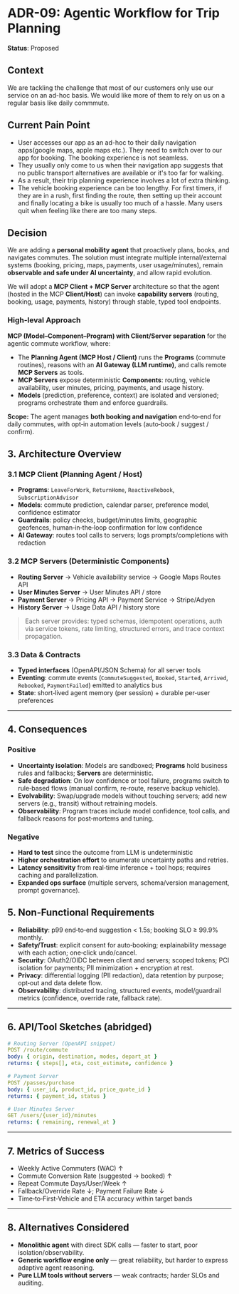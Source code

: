 # ADR-09: Agentic Workflow for Trip Planning
**Status**: Proposed

## Context
We are tackling the challenge that most of our customers only use our service on an ad-hoc basis. We would like more of them to rely on us on a regular basis like daily commmute. 

## Current Pain Point
- User accesses our app as an ad-hoc to their daily navigation apps(google maps, apple maps etc.). They need to switch over to our app for booking. The booking experience is not seamless.
- They usually only come to us when their navigation app suggests that no public transport alternatives are available or it's too far for walking.
- As a result, their trip planning experience involves a lot of extra thinking.
- The vehicle booking experience can be too lengthy. For first timers, if they are in a rush, first finding the route, then setting up their account and finally locating a bike is usually too much of a hassle. Many users quit when feeling like there are too many steps.

## Decision
We are adding a **personal mobility agent** that proactively plans, books, and navigates commutes. The solution must integrate multiple internal/external systems (booking, pricing, maps, payments, user usage/minutes), remain **observable and safe under AI uncertainty**, and allow rapid evolution.

We will adopt a **MCP Client + MCP Server** architecture so that the agent (hosted in the MCP **Client/Host**) can invoke **capability servers** (routing, booking, usage, payments, history) through stable, typed tool endpoints.

### High-leval Approach
**MCP (Model–Component–Program) with Client/Server separation** for the agentic commute workflow, where:

- The **Planning Agent (MCP Host / Client)** runs the **Programs** (commute routines), reasons with an **AI Gateway (LLM runtime)**, and calls remote **MCP Servers** as tools.  
- **MCP Servers** expose deterministic **Components**: routing, vehicle availability, user minutes, pricing, payments, and usage history.  
- **Models** (prediction, preference, context) are isolated and versioned; programs orchestrate them and enforce guardrails.

**Scope:** The agent manages **both booking and navigation** end‑to‑end for daily commutes, with opt‑in automation levels (auto‑book / suggest / confirm).


## 3. Architecture Overview

### 3.1 MCP Client (Planning Agent / Host)

- **Programs**: `LeaveForWork`, `ReturnHome`, `ReactiveRebook`, `SubscriptionAdvisor`  
- **Models**: commute prediction, calendar parser, preference model, confidence estimator  
- **Guardrails**: policy checks, budget/minutes limits, geographic geofences, human‑in‑the‑loop confirmation for low confidence  
- **AI Gateway**: routes tool calls to servers; logs prompts/completions with redaction

### 3.2 MCP Servers (Deterministic Components)

- **Routing Server** → Vehicle availability service → Google Maps Routes API  
- **User Minutes Server** → User Minutes API / store  
- **Payment Server** → Pricing API → Payment Service → Stripe/Adyen  
- **History Server** → Usage Data API / history store

> Each server provides: typed schemas, idempotent operations, auth via service tokens, rate limiting, structured errors, and trace context propagation.

### 3.3 Data & Contracts

- **Typed interfaces** (OpenAPI/JSON Schema) for all server tools  
- **Eventing**: commute events (`CommuteSuggested`, `Booked`, `Started`, `Arrived`, `Rebooked`, `PaymentFailed`) emitted to analytics bus  
- **State**: short‑lived agent memory (per session) + durable per‑user preferences

---

## 4. Consequences

### Positive
- **Uncertainty isolation**: Models are sandboxed; **Programs** hold business rules and fallbacks; **Servers** are deterministic.  
- **Safe degradation**: On low confidence or tool failure, programs switch to rule‑based flows (manual confirm, re‑route, reserve backup vehicle).  
- **Evolvability**: Swap/upgrade models without touching servers; add new servers (e.g., transit) without retraining models.  
- **Observability**: Program traces include model confidence, tool calls, and fallback reasons for post‑mortems and tuning.

### Negative
- **Hard to test** since the outcome from LLM is undeterministic
- **Higher orchestration effort** to enumerate uncertainty paths and retries.  
- **Latency sensitivity** from real‑time inference + tool hops; requires caching and parallelization.  
- **Expanded ops surface** (multiple servers, schema/version management, prompt governance).

## 5. Non‑Functional Requirements

- **Reliability**: p99 end‑to‑end suggestion < 1.5s; booking SLO ≥ 99.9% monthly.  
- **Safety/Trust**: explicit consent for auto‑booking; explainability message with each action; one‑click undo/cancel.  
- **Security**: OAuth2/OIDC between client and servers; scoped tokens; PCI isolation for payments; PII minimization + encryption at rest.  
- **Privacy**: differential logging (PII redaction), data retention by purpose; opt‑out and data delete flow.  
- **Observability**: distributed tracing, structured events, model/guardrail metrics (confidence, override rate, fallback rate).

---

## 6. API/Tool Sketches (abridged)

```yaml
# Routing Server (OpenAPI snippet)
POST /route/commute
body: { origin, destination, modes, depart_at }
returns: { steps[], eta, cost_estimate, confidence }
```

```yaml
# Payment Server
POST /passes/purchase
body: { user_id, product_id, price_quote_id }
returns: { payment_id, status }
```

```yaml
# User Minutes Server
GET /users/{user_id}/minutes
returns: { remaining, renewal_at }
```
---

## 7. Metrics of Success

- Weekly Active Commuters (WAC) ↑  
- Commute Conversion Rate (suggested → booked) ↑  
- Repeat Commute Days/User/Week ↑  
- Fallback/Override Rate ↓; Payment Failure Rate ↓  
- Time‑to‑First‑Vehicle and ETA accuracy within target bands

---

## 8. Alternatives Considered

- **Monolithic agent** with direct SDK calls — faster to start, poor isolation/observability.  
- **Generic workflow engine only** — great reliability, but harder to express adaptive agent reasoning.  
- **Pure LLM tools without servers** — weak contracts; harder SLOs and auditing.



